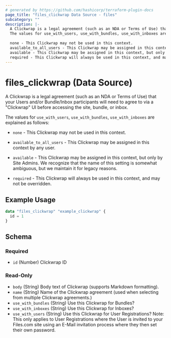 ```yaml
---
# generated by https://github.com/hashicorp/terraform-plugin-docs
page_title: "files_clickwrap Data Source - files"
subcategory: ""
description: |-
  A Clickwrap is a legal agreement (such as an NDA or Terms of Use) that your Users and/or Bundle/Inbox participants will need to agree to via a "Clickwrap" UI before accessing the site, bundle, or inbox.
  The values for use_with_users, use_with_bundles, use_with_inboxes are explained as follows:
  
  none - This Clickwrap may not be used in this context.
  available_to_all_users - This Clickwrap may be assigned in this context by any user.
  available - This Clickwrap may be assigned in this context, but only by Site Admins. We recognize that the name of this setting is somewhat ambiguous, but we maintain it for legacy reasons.
  required - This Clickwrap will always be used in this context, and may not be overridden.
---
```


# files_clickwrap (Data Source)

A Clickwrap is a legal agreement (such as an NDA or Terms of Use) that your Users and/or Bundle/Inbox participants will need to agree to via a "Clickwrap" UI before accessing the site, bundle, or inbox.



The values for `use_with_users`, `use_with_bundles`, `use_with_inboxes` are explained as follows:



* `none` - This Clickwrap may not be used in this context.

* `available_to_all_users` - This Clickwrap may be assigned in this context by any user.

* `available` - This Clickwrap may be assigned in this context, but only by Site Admins. We recognize that the name of this setting is somewhat ambiguous, but we maintain it for legacy reasons.

* `required` - This Clickwrap will always be used in this context, and may not be overridden.

## Example Usage

```terraform
data "files_clickwrap" "example_clickwrap" {
  id = 1
}
```

<!-- schema generated by tfplugindocs -->
## Schema

### Required

- `id` (Number) Clickwrap ID

### Read-Only

- `body` (String) Body text of Clickwrap (supports Markdown formatting).
- `name` (String) Name of the Clickwrap agreement (used when selecting from multiple Clickwrap agreements.)
- `use_with_bundles` (String) Use this Clickwrap for Bundles?
- `use_with_inboxes` (String) Use this Clickwrap for Inboxes?
- `use_with_users` (String) Use this Clickwrap for User Registrations?  Note: This only applies to User Registrations where the User is invited to your Files.com site using an E-Mail invitation process where they then set their own password.
